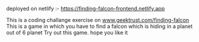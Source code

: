 deployed on netlify :- https://finding-falcon-frontend.netlify.app

This is a coding challange exercise on www.geektrust.com/finding-falcon 
This is a game in which you have to find a falcon which is hiding in a planet out of 6 planet
Try out this game. hope you like it

